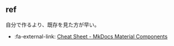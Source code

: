 

## ref

自分で作るより、既存を見た方が早い。

- :fa-external-link: [Cheat Sheet - MkDocs Material Components](https://yakworks.github.io/mkdocs-material-components/cheat-sheet/)